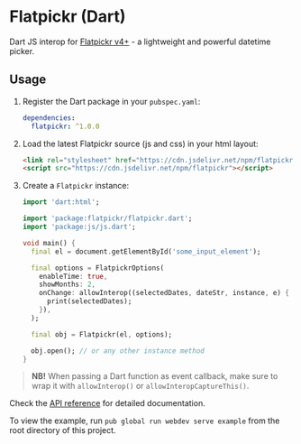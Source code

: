 Flatpickr (Dart)
================================================================================

Dart JS interop for [Flatpickr v4+](https://flatpickr.js.org/) - a lightweight and powerful datetime picker.


## Usage

1. Register the Dart package in your `pubspec.yaml`:

    ```yaml
    dependencies:
      flatpickr: ^1.0.0
    ```

2. Load the latest Flatpickr source (js and css) in your html layout:

    ```html
    <link rel="stylesheet" href="https://cdn.jsdelivr.net/npm/flatpickr/dist/flatpickr.min.css">
    <script src="https://cdn.jsdelivr.net/npm/flatpickr"></script>
    ```

3. Create a `Flatpickr` instance:

    ```dart
    import 'dart:html';

    import 'package:flatpickr/flatpickr.dart';
    import 'package:js/js.dart';

    void main() {
      final el = document.getElementById('some_input_element');

      final options = FlatpickrOptions(
        enableTime: true,
        showMonths: 2,
        onChange: allowInterop((selectedDates, dateStr, instance, e) {
          print(selectedDates);
        }),
      );

      final obj = Flatpickr(el, options);

      obj.open(); // or any other instance method
    }
    ```

> **NB!** When passing a Dart function as event callback, make sure to wrap it with `allowInterop()` or `allowInteropCaptureThis()`.

Check the [API reference](https://pub.dev/documentation/flatpickr/latest/) for detailed documentation.

To view the example, run `pub global run webdev serve example` from the root directory of this project.
